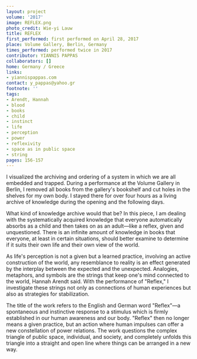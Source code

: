 ```yaml
---
layout: project
volume: '2017'
image: REFLEX.png
photo_credit: Wie-yi Lauw
title: REFLEX
first_performed: first performed on April 28, 2017
place: Volume Gallery, Berlin, Germany
times_performed: performed twice in 2017
contributor: YIANNIS PAPPAS
collaborators: []
home: Germany / Greece
links:
- yiannispappas.com
contact: y_pappas@yahoo.gr
footnote: ''
tags:
- Arendt, Hannah
- blood
- books
- child
- instinct
- life
- perception
- power
- reflexivity
- space as in public space
- string
pages: 156-157
---
```


I visualized the archiving and ordering of a system in which we are all embedded and trapped. During a performance at the Volume Gallery in Berlin, I removed all books from the gallery's bookshelf and cut holes in the shelves for my own body. I stayed there for over four hours as a living archive of knowledge during the opening and the following days.

What kind of knowledge archive would that be? In this piece, I am dealing with the systematically acquired knowledge that everyone automatically absorbs as a child and then takes on as an adult—like a reflex, given and unquestioned. There is an infinite amount of knowledge in books that everyone, at least in certain situations, should better examine to determine if it suits their own life and their own view of the world.

As life's perception is not a given but a learned practice, involving an active construction of the world, any resemblance to reality is an effect generated by the interplay between the expected and the unexpected. Analogies, metaphors, and symbols are the strings that keep one's mind connected to the world, Hannah Arendt said. With the performance of "Reflex," I investigate these strings not only as connections of human experiences but also as strategies for stabilization.

The title of the work refers to the English and German word "Reflex"—a spontaneous and instinctive response to a stimulus which is firmly established in our human awareness and our body. "Reflex" then no longer means a given practice, but an action where human impulses can offer a new constellation of power relations. The work questions the complex triangle of public space, individual, and society, and completely unfolds this triangle into a straight and open line where things can be arranged in a new way.
